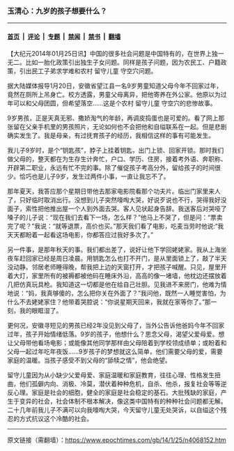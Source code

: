 ### 玉清心：九岁的孩子想要什么？

---

#### [首页](../../../..?n4068152) &nbsp;|&nbsp; [评论](../../../../../epoch-comment?n4068152) &nbsp;|&nbsp; [专题](../../../../../epoch-special?n4068152) &nbsp;|&nbsp; [禁闻](../../../../../epoch-news?n4068152) &nbsp;|&nbsp; [禁书](../../../../../books?n4068152) &nbsp;|&nbsp; [翻墙](https://github.com/gfw-breaker/nogfw/blob/master/README.md?n4068152)


<div class="post_content" id="artbody" itemprop="articleBody">
 <!-- article content begin -->
 <p>
  【大纪元2014年01月25日讯】中国的很多社会问题是中国特有的，在世界上独一无二。比如一胎化政策引出独生子女问题。同样是孩子问题，因为农民工、户籍政策，引出民工子弟求学难和农村
  <ok href="https://www.epochtimes.com/gb/tag/%E7%95%99%E5%AE%88%E5%84%BF%E7%AB%A5.html">
   留守儿童
  </ok>
  守空穴问题。
 </p>
 <p>
  据大陆媒体报导1月20日，安徽省望江县一名9岁男童知道父母今年不回家过年，竟然在厕所上吊身亡。校方透露，男童父母离异，把他寄养在外公家。他原以为过年可以和父母团圆，但希望落空……这是个农村
  <ok href="https://www.epochtimes.com/gb/tag/%E7%95%99%E5%AE%88%E5%84%BF%E7%AB%A5.html">
   留守儿童
  </ok>
  守空穴的悲惨故事。
 </p>
 <p>
  9岁男孩，正是天真无邪、撒娇淘气的年龄，再调皮捣蛋也是可爱的。看了网上那张留在父亲手机里的男孩照片，无论如何也不会把他和自缢联系在一起。但是悲剧确实发生了。我是母亲，有过抚育孩子的经历，我相信这样的事有可能发生。
 </p>
 <p>
  我儿子9岁时，是个“钥匙孩”，脖子上挂着钥匙，出门上锁、回家开锁。那时我们做父母的，整天都在为生存生计奔忙，户口、学历、住房，接着考外语、奔职称、开辟第二职业，永远有忙不完的事。除了催促孩子考高分外，留给孩子的时间很少。恰巧也是儿子9岁，发生过两件小事，一直让我忘不了。
 </p>
 <p>
  那年夏天，我答应那个星期日带他去那家电影院看那个功夫片。临出门家里来人了，只好临时取消出行。没想到儿子突然嚎啕大哭，好说歹说也不行，哭得我好没面子，索性把他推出屋一个人到外面去哭。客人见状起身告辞。我送客后对哭哑了嗓子的儿子说：“现在我们去看下一场，怎么样？”他马上不哭了，但是问：“票卖完了呢？”我说：“就等退票，高价也买。”那天我们看了电影，吃麦当劳时他说:“我天天都盼着一起看这场电影，你都答应过我好多次了。”
 </p>
 <p>
  另一件事，是那年秋天的事。我们都出差了，说好让他下学回姥姥家。我从上海坐夜车赶回家已经是周日凌晨。用钥匙怎么也打不开门，是从里面锁上了，敲了半天没动静。邻居老师睡得晚，帮我把上边的天窗打开，才把孩子喊醒。只见，屋里开着大灯，家里所有的被褥都被他码在睡床外沿，高高的像一堵墙，他枕边还摆放着几把仿真玩具枪。我知道这一切都是他在给自己壮胆。见我进不来房门，他难为情地说：“妈，我真够傻的，怎么把你关在外面了？”我问他，既然一人睡觉害怕，为什么不去姥姥家住？他带着哭腔说：“你说星期天回来，我就在家等你了。”那一刻，我的眼眶湿了。
 </p>
 <p>
  更何况，安徽寻短见的男孩已经2年没见到父母了，当外公告诉他爸妈今年不回家过年，孩子开始情绪低落。9岁的孩子，他想什么？思念父母，渴望父爱母爱。想让父母带他看场电影；或能像其他同学那样由父母陪着到学校领成绩单；或盼着和父母一起过年吃年夜饭……9岁孩子的梦想就这么简单，他们需要父母的爱，需要家庭的温暖。当孩子感受不到父母的“舔犊之情”，他会绝望。
 </p>
 <p>
  留守儿童因为从小缺少父爱母爱、家庭温暖和家庭教育，往往心理、性格发生扭曲，他们孤僻内向、消极、冷莫，潜伏着种种危机，自杀、他杀，报复社会等等逆反心理。家庭是社会的细胞，健全的家庭是社会稳定的基石。大批残缺的家庭，产生于变异的社会，社会体制不根本解决，像这类中国特有的种种社会问题都无解。二十几年前我儿子不满可以向我嚎啕大哭，今天留守儿童无处哭诉，以自缢这个残忍的方式抗议这个冷酷的社会。
 </p>
 <!-- article content end -->
 <div id="below_article_ad">
 </div>
</div>


---

原文链接（需翻墙）：https://www.epochtimes.com/gb/14/1/25/n4068152.htm